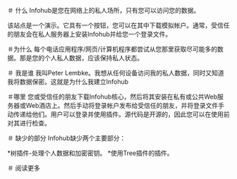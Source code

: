 ＃ 什么
Infohub是您在网络上的私人场所，只有您可以访问您的数据。

该站点是一个演示。它具有一个按钮，您可以在其中下载模拟帐户。通常，受信任的朋友会在私人服务器上安装Infohub并给您一个登录文件。

＃为什么
每个电话应用程序/网页/计算机程序都尝试从您那里获取尽可能多的数据。那是您的个人私人数据，应该保持私人状态。

＃ 我是谁
我叫Peter Lembke。我想从任何设备访问我的私人数据，同时又知道我将数据保密。这就是为什么我建立Infohub

＃哪里
您或受信任的朋友下载Infohub核心，然后将其安装在私有或公共Web服务器或Web酒店上。然后手动将登录帐户发布给受信任的朋友，并将登录文件手动传递给他们。用户可以登录并使用插件。源代码是开源的，因此您可以在使用前对其进行检查。

＃ 缺少的部分
Infohub缺少两个主要部分：

*树插件-处理个人数据和加密密钥。
*使用Tree插件的插件。

＃ 阅读更多
